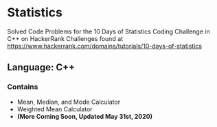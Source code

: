 # Statistics
Solved Code Problems for the 10 Days of Statistics Coding Challenge in C++ on HackerRank
Challenges found at https://www.hackerrank.com/domains/tutorials/10-days-of-statistics
## Language: C++

### Contains

- Mean, Median, and Mode Calculator
- Weighted Mean Calculator
- **(More Coming Soon, Updated May 31st, 2020)**
